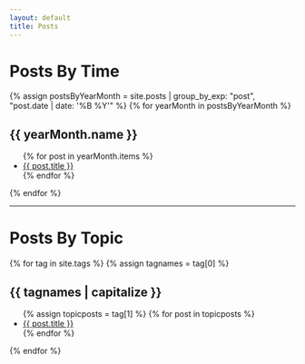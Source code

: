 ```yaml
---
layout: default
title: Posts
---
```


# Posts By Time

{% assign postsByYearMonth = site.posts | group_by_exp: "post", "post.date | date: '%B %Y'" %}
{% for yearMonth in postsByYearMonth %}
  <h2>{{ yearMonth.name }}</h2>
  <ul>
    {% for post in yearMonth.items %}
      <li><a href="{{ post.url }}">{{ post.title }}</a></li>
    {% endfor %}
  </ul>
{% endfor %}

---

# Posts By Topic
{% for tag in site.tags %}
  {% assign tagnames = tag[0] %}
  
  <h2>{{ tagnames | capitalize }}</h2>
  <ul>
  {% assign topicposts = tag[1] %}
  {% for post in topicposts %}
    <li><a href="{{ post.url }}">{{ post.title }}</a></li>
  {% endfor %}
  </ul>
{% endfor %}